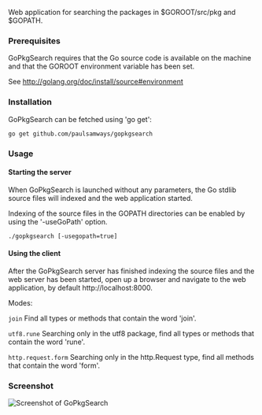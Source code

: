 Web application for searching the packages in $GOROOT/src/pkg and $GOPATH.

### Prerequisites

GoPkgSearch requires that the Go source code is available on the machine and that the GOROOT environment variable has been set. 

See http://golang.org/doc/install/source#environment

### Installation

GoPkgSearch can be fetched using 'go get':

  `go get github.com/paulsamways/gopkgsearch`

### Usage

#### Starting the server

When GoPkgSearch is launched without any parameters, the Go stdlib source files will indexed and the web application started.

Indexing of the source files in the GOPATH directories can be enabled by using the '-useGoPath' option.

  `./gopkgsearch [-usegopath=true]`

#### Using the client

After the GoPkgSearch server has finished indexing the source files and the web server has been started, open up a browser and navigate to the web application, by default http://localhost:8000.

Modes:

`join`
Find all types or methods that contain the word 'join'.


`utf8.rune`
Searching only in the utf8 package, find all types or methods that contain the word 'rune'.


`http.request.form`
Searching only in the http.Request type, find all methods that contain the word 'form'.

### Screenshot

![Screenshot of GoPkgSearch](/public/images/gopkgsearch.gif)
